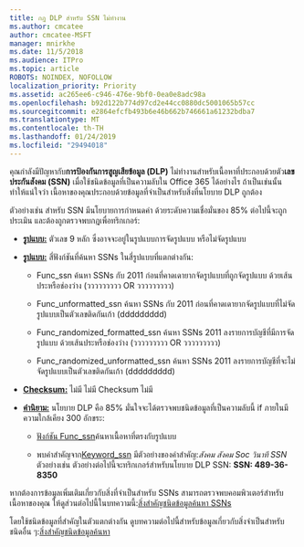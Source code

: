 ```yaml
---
title: กฎ DLP สำหรับ SSN ไม่ทำงาน
ms.author: cmcatee
author: cmcatee-MSFT
manager: mnirkhe
ms.date: 11/5/2018
ms.audience: ITPro
ms.topic: article
ROBOTS: NOINDEX, NOFOLLOW
localization_priority: Priority
ms.assetid: ac265ee6-c946-476e-9bf0-0ea0e8adc98a
ms.openlocfilehash: b92d122b774d97cd2e44cc0880dc5001065b57cc
ms.sourcegitcommit: e2864efcfb493b6e46b662b746661a61232bdba7
ms.translationtype: MT
ms.contentlocale: th-TH
ms.lasthandoff: 01/24/2019
ms.locfileid: "29494018"
---
```

คุณกำลังมีปัญหากับ**การป้องกันการสูญเสียข้อมูล (DLP)** ไม่ทำงานสำหรับเนื้อหาที่ประกอบด้วยตัว**เลขประกันสังคม (SSN)** เมื่อใช้ชนิดข้อมูลที่เป็นความลับใน Office 365 ได้อย่างไร ถ้าเป็นเช่นนั้น ทำให้แน่ใจว่า เนื้อหาของคุณประกอบด้วยข้อมูลที่จำเป็นสำหรับสิ่งที่นโยบาย DLP ถูกต้อง 
  
ตัวอย่างเช่น สำหรับ SSN มีนโยบายการกำหนดค่า ด้วยระดับความเชื่อมั่นของ 85% ต่อไปนี้จะถูกประเมิน และต้องถูกตรวจพบกฎเพื่อทริกเกอร์:
  
- **[รูปแบบ:](https://docs.microsoft.com/en-us/office365/securitycompliance/what-the-sensitive-information-types-look-for#format-80)** ตัวเลข 9 หลัก ซึ่งอาจจะอยู่ในรูปแบบการจัดรูปแบบ หรือไม่จัดรูปแบบ 
    
- **[รูปแบบ:](https://msconnect.microsoft.com/https:/docs.microsoft.com/en-us/office365/securitycompliance/what-the-sensitive-information-types-look-for#pattern-80)** สี่ฟังก์ชันที่ค้นหา SSNs ในสี่รูปแบบที่แตกต่างกัน: 
    
  - Func_ssn ค้นหา SSNs กับ 2011 ก่อนที่คาดเดายากจัดรูปแบบที่ถูกจัดรูปแบบ ด้วยเส้นประหรือช่องว่าง (ววววววววว OR ววววววววว)
    
  - Func_unformatted_ssn ค้นหา SSNs กับ 2011 ก่อนที่คาดเดายากจัดรูปแบบที่ไม่จัดรูปแบบเป็นตัวเลขติดกันเก้า (ddddddddd)
    
  - Func_randomized_formatted_ssn ค้นหา SSNs 2011 ลงรายการบัญชีที่มีการจัดรูปแบบ ด้วยเส้นประหรือช่องว่าง (ววววววววว OR ววววววววว)
    
  - Func_randomized_unformatted_ssn ค้นหา SSNs 2011 ลงรายการบัญชีที่จะไม่จัดรูปแบบเป็นตัวเลขติดกันเก้า (ddddddddd)
    
- **[Checksum:](https://docs.microsoft.com/en-us/office365/securitycompliance/what-the-sensitive-information-types-look-for#checksum-79)** ไม่มี ไม่มี Checksum ไม่มี 
    
- **[คำนิยาม:](https://docs.microsoft.com/en-us/office365/securitycompliance/what-the-sensitive-information-types-look-for#definition-80)** นโยบาย DLP คือ 85% มั่นใจจะได้ตรวจพบชนิดข้อมูลที่เป็นความลับนี้ if ภายในมีความใกล้เคียง 300 อักขระ: 
    
  - [ฟังก์ชัน Func_ssn](https://docs.microsoft.com/en-us/office365/securitycompliance/what-the-sensitive-information-types-look-for#pattern-80)ค้นหาเนื้อหาที่ตรงกับรูปแบบ 
    
  - พบคำสำคัญจาก[Keyword_ssn](https://docs.microsoft.com/en-us/office365/securitycompliance/what-the-sensitive-information-types-look-for#keyword_ssn) มีตัวอย่างของคำสำคัญ:*สังคม สังคม Soc วินาที SSN* ตัวอย่างเช่น ตัวอย่างต่อไปนี้จะทริกเกอร์สำหรับนโยบาย DLP SSN: **SSN: 489-36-8350**
    
หากต้องการข้อมูลเพิ่มเติมเกี่ยวกับสิ่งที่จำเป็นสำหรับ SSNs สามารถตรวจพบคอมพิวเตอร์สำหรับเนื้อหาของคุณ ให้ดูส่วนต่อไปนี้ในบทความนี้:[สิ่งสำคัญชนิดข้อมูลค้นหา SSNs](https://docs.microsoft.com/en-us/office365/securitycompliance/what-the-sensitive-information-types-look-for#us-social-security-number-ssn)
  
โดยใช้ชนิดข้อมูลที่สำคัญในตัวแตกต่างกัน ดูบทความต่อไปนี้สำหรับข้อมูลเกี่ยวกับสิ่งจำเป็นสำหรับชนิดอื่น ๆ:[สิ่งสำคัญชนิดข้อมูลค้นหา](https://docs.microsoft.com/en-us/office365/securitycompliance/what-the-sensitive-information-types-look-for)
  

